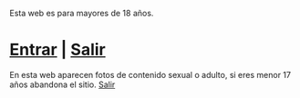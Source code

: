 Esta web es para mayores de 18 años.

# [Entrar](https://eldiariodeuncristalero.github.io/2022.html)  |  [Salir](https://https://www.google.com.mx) 

En esta web aparecen fotos de contenido sexual o adulto, si eres menor 17 años abandona el sitio. [Salir](https://https://www.google.com.mx/) 
